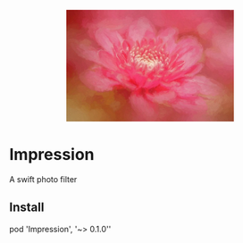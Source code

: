 <p align="center">
<img src="Images/logo.jpg" height="200" max-width="90%" alt="Impression" />
</p>

# Impression
A swift photo filter

## Install
pod 'Impression',  '~> 0.1.0''
